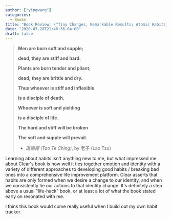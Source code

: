 ```yaml
---
author: ["yingwang"]
categories:
  - Books
title: "Book Review: \"Tiny Changes, Remarkable Results; Atomic Habits, An Easy & Proven Way to Build Good Habits and Break Bad Habits\", by James Clear"
date: "2020-07-28T21:46:36-04:00"
draft: false
---
```


> **Men are born soft and supple;**
>
> **dead, they are stiff and hard.**
>
> **Plants are born tender and pliant;**
>
> **dead; they are brittle and dry.**
>
> **Thus whoever is stiff and inflexible**
>
> **is a disciple of death.**
>
> **Whoever is soft and yielding**
>
> **is a disciple of life.**
>
> **The hard and stiff will be broken**
>
> **The soft and supple will prevail.**
>
> - *道德經 (Tao Te Ching)*, by 老子 (Lao Tzu)

Learning about habits isn't anything new to me, but what impressed me about
Clear's book is how well it ties together emotion and identity with a variety of
different approaches to developing good habits / breaking bad ones into a
comprehensive life improvement platform. Clear asserts that habits are only
formed when we desire a change to our identity, and when we consistently tie our
actions to that identity change. It's definitely a step above a usual
"life-hack" book, or at least a lot of what the book stated early on resonated
with me.

I think this book would come really useful when I build out my own habit
tracker.
